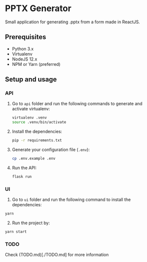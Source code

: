 # PPTX Generator

Small application for generating .pptx from a form made in ReactJS.

## Prerequisites

- Python 3.x
- Virtualenv
- NodeJS 12.x
- NPM or Yarn (preferred)

## Setup and usage

### API

1.  Go to `api` folder and run the following commands to generate and activate virtualenv:

    ```bash
    virtualenv .venv
    source .venv/bin/activate
    ```

2.  Install the dependencies:

    ```bash
    pip -r requirements.txt
    ```

3.  Generate your configuration file (`.env`):

    ```bash
    cp .env.example .env
    ```

4.  Run the API:

    ```bash
    flask run
    ```

### UI

1.  Go to `ui` folder and run the following command to install the dependencies:

```bash
yarn
```

2.  Run the project by:

```bash
yarn start
```

### TODO

Check (TODO.md)[./TODO.md] for more information
